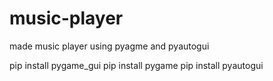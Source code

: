 # music-player
made music player using pyagme and pyautogui 

pip install pygame_gui
pip install pygame
pip install pyautogui
